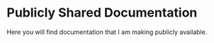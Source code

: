 # Publicly Shared Documentation
Here you will find documentation that I am making publicly available.
